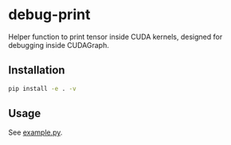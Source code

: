 # debug-print

Helper function to print tensor inside CUDA kernels, designed for debugging inside CUDAGraph.

## Installation

```bash
pip install -e . -v
```

## Usage

See [example.py](example.py).

